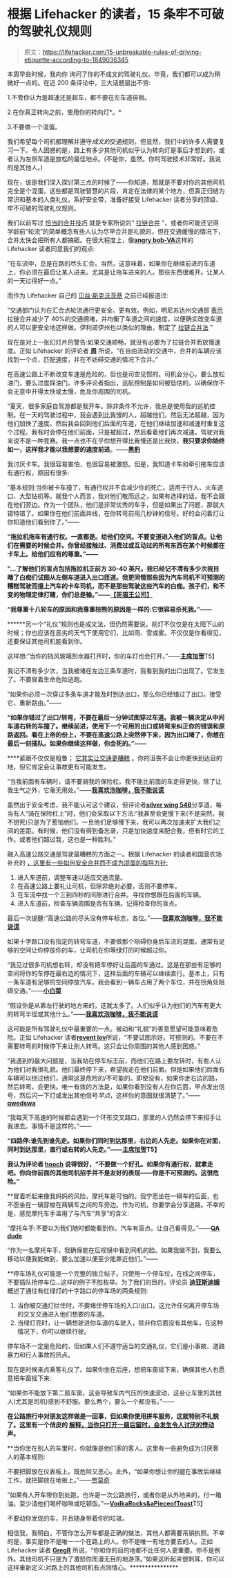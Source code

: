 # 根据 Lifehacker 的读者，15 条牢不可破的驾驶礼仪规则

> 原文：<https://lifehacker.com/15-unbreakable-rules-of-driving-etiquette-according-to-1849036345>

本周早些时候，我向你 询问了你的不成文的驾驶礼仪。毕竟，我们都可以成为稍微好一点的。在近 200 条评论中，三大话题层出不穷:

1.不管你认为是超速还是超车，都不要在左车道徘徊。

2.在你真正转向之前，使用你的转向灯*。*

3.不要做一个混蛋。

我们希望每个司机都理解并遵守*成文的*交通规则，但显然，我们中的许多人需要复习一下。令人困惑的是，路上有多少其他司机似乎认为转向灯是事后才想到的，或者认为左侧车道是放松的最佳地点。(不是你，虽然。你的驾驶技术非常好。我说的是其他人。)

现在，该是我们深入探讨第三点的时候了——你知道，那就是不要对你的其他司机完全是个混蛋。这些都是驾驶智慧的片段，肯定在法律的某个地方，但真正归结为常识和基本的人类礼仪。系好安全带，准备好接受 Lifehacker 读者分享的顶级、牢不可破的驾驶礼仪规则。

我们以前写过 [恰当的合并技巧](https://lifehacker.com/merge-properly-you-assholes-1847272279) 就是专家所说的“ [拉链合并](https://youtu.be/cX0I8OdK7Tk?t=53) ”，或者你可能还记得学龄前“轮流”的简单概念有些人认为尽早合并是礼貌的，但在交通缓慢的情况下，合并太快会把所有人都搞砸。在很大程度上，像[**angry bob-VA**](https://kinja.com/angrybob-va)这样的 Lifehacker 读者同意我们的观点:

“在车流中，总是在路的尽头汇合。当然，这意味着，如果你在继续前进的车道上，你必须在最后让某人进来。尤其是让拖车进来的人。那些东西很难开。让某人的一天过得好一点。”

而作为 Lifehacker 自己的 [贝丝·斯克沃茨基](https://lifehacker.com/author/bethskwhttps://lifehacker.com/author/bethskw) 之前已经报道过:

“交通部门认为在汇合点轮流通行更安全、更有效。例如，明尼苏达州交通部 [表示](https://www.dot.state.mn.us/zippermerge/) 拉链合并减少了 40%的交通拥堵，并均衡了车道之间的速度，以便确实改变车道的人可以更安全地这样做。伊利诺伊州也以类似的理由，制定了 [拉链合并法](https://abc7chicago.com/5972855/) ”

现在是对上一张幻灯片的警告:如果交通顺畅，就没有必要为了拉链合并而放慢速度。正如 Lifehacker 的评论者 [**周**](https://kinja.com/weeks151) 所说，“在自由流动的交通中，合并的车辆应该找到一个点，匹配速度，并在不妨碍交通的情况下合并。”

在高速公路上不断改变车速是危险的，但也是司空见惯的。司机会分心，要么放松油门，要么过度踩油门。许多评论者指出，巡航控制是如何被低估的，以确保你不会无意中开得太快或太慢，危及你周围的司机。

“夏天，很多家庭自驾游都是我开车。除非条件不允许，我总是使用我的巡航控制。在一天的驾驶过程中，我会遇到比我慢的人，超越他们，然后无法超越，因为他们加快了速度。然后我会回到他们后面的车道，在他们继续加速和减速时重复这个过程。我有时会停在他们前面，只是被超过，然后看着他们再次减速。驾驶对我来说不是一种竞赛。我一点也不在乎你想开得比我慢还是比我快，**我只要求你始终如一，这样我才能以我想要的速度前进**。——[**黑豹**](https://kinja.com/panthercougar)

我讨厌卡车。我很容易害怕，也很容易被激怒。但是，我知道卡车和牵引拖车应该有通行权，原因有很多:

“基本规则:当你被卡车撞了，有通行权并不会减少你的死亡。适用于行人、火车道口、大型钻机等。就我个人而言，我对他们敬而远之，如果有选择的话，我不会跟在他们旁边。作为一个团队，他们是非常优秀的车手，但是如果出了问题，那就大错特错了。如果你在他们前面并线，在你转弯前用几秒钟的信号。好的会闪着灯让你知道他们看到你了。”——[](https://kinja.com/gregroush)

**“拖拉机拖车有通行权。一直都是。给他们空间。不要变道进入他们的盲点。让他们在需要的时候合并。你曾经接触过、消费过或互动过的所有东西在某个时候都在卡车上。给他们应有的尊重。”——[](https://kinja.com/kazarsoze)**

****"...了解他们的盲点包括拖拉机正前方 30-40 英尺。我已经记不清有多少次我目睹了白痴们试图从左侧车道进入出口匝道。我更同情那些因为汽车司机不可预测的糟糕驾驶而撞上汽车的卡车司机，而不是那些驾驶这些汽车的白痴。孩子们，和不变的物理定律打赌，你们总是输。”——[**【死猫王公司】**](https://kinja.com/dead-elvis)****

****“我尊重十八轮车的原因和我尊重棕熊的原因是一样的:它很容易杀死我。”——[](https://kinja.com/spaceidiot)****

 ******另一个“礼仪”规则也是成文法，但仍然需要说。前灯不仅仅是在太阳下山的时候；你也应该在恶劣的天气下使用它们，比如雨、雪或雾。不仅仅是你看得见，还要保证其他司机能看到你。

这样想:“当你的挡风玻璃刮水器打开时，你的车灯也会打开。”——[**主席加贺**](https://kinja.com/mike-mckinnon)T5】

我记不清有多少次，当我被堵在左边三条车道时，我看到我的出口出现了。它发生了。不要冒着生命危险逃跑。

“如果你必须一次穿过多条车道才能及时到达出口，那么你已经错过了出口。接受它，重新路由。”——[](https://kinja.com/weeks151)

**“如果你错过了出口/转弯，不要在最后一分钟试图穿过车道。我被一辆决定从中间车道右转的车撞了。继续前进，使用下一个可用的出口或转弯来纠正你的错误和原路返回。看在上帝的份上，不要在高速公路上突然停下来，因为出口堵了，你想在最后一刻插队。如果你继续这样做，你会死的。”——[](https://kinja.com/Philabeemer)**

 ****紧跟不仅仅是粗鲁； [它其实让交通更糟糕](https://lifehacker.com/tailgating-officially-makes-traffic-worse-jerks-1821391848) 。你的沮丧不会让你更快到达目的地，但它肯定会让事故更有可能发生。

“当我前面有车辆时，请不要骑我的保险杠。我不能比前面的车走得更快。除了让我生气之外，它毫无用处。”——[**我喜欢泡咖啡，我不能说谎**](https://kinja.com/xwscranston)

虽然出于安全考虑，我不能认可这个建议，但评论者[**silver wing 548**](https://kinja.com/Silverwing548)分享道，每当有人“骑在保险杠上”时，他们会采取以下方法:“我甚至会更慢下来(不是突然，我不想死)只是为了惹恼他们。一旦他们足够慢下来，我可以再次加速来扩大我们之间的差距。有时候，他们没有得到备忘录，只是加快速度来配合我，但有时它的工作。或者他们超过我，这也是一种胜利。”

融入高速公路交通是驾驶最糟糕的方面之一。根据 Lifehacker 的读者和国营农场 补充的 [，这里有一些如何安全合并而不成为混蛋的指导方针:](https://www.statefarm.com/simple-insights/auto-and-vehicles/10-ways-to-make-your-traffic-merging-safer-on-busy-roads)

1.  进入车道前，调整车速以适应交通流量。
2.  在高速公路上要礼让司机，但除非绝对必要，否则不要停车。
3.  在车流中找一个三到四秒的间隙进行合并。寻找你想跟在后面的车辆。
4.  进入车道前，检查车辆周围是否有车辆。记得检查你的盲点。

最后一次提醒:“高速公路的尽头没有停车标志，各位。”——[**我喜欢泡咖啡，我不能说谎**](https://kinja.com/xwscranston)

如果十字路口没有指定的转弯车道，不要做那个阻碍你身后车流的混蛋。通常有足够的空间让你停放你的车，让司机在你等绿灯的时候超过你。

“我见过很多司机想右转，却没有把车停好让后面的车通过。这是在那些有足够的空间将你的车停在最右边的情况下，这样后面的车辆可以继续直行。基本上，只有一条车道有足够的空间停放汽车。我会看到一辆车占用了两个车位，并在拐角处阻碍交通。”——[**小白菜**](https://kinja.com/bakchoi)

“假设你是从靠左行驶的地方来的，这就太多了。人们似乎认为他们的汽车有更大的转弯半径或其他什么。”——[**我喜欢泡咖啡，我不能说谎**](https://kinja.com/xwscranston)

这可能是所有驾驶礼仪中最重要的一点。被动和“礼貌”的善意愿望可能意味着危险。正如 Lifehacker 读者[**revent lov**](https://kinja.com/Reventlov)所说，“不要试图示好。可预测的。不要在不需要转弯的时候停下来让别人转弯。这只会让你周围的其他人感到困惑。”

“我遇到的最大问题是，当我站在停车标志前，而他们在路上要左转时，有些人认为他们对我很礼貌。他们最终停下来，希望我走在他们前面。但是如果他们后面有车辆可以绕过他们，通常这是危险的/不可能的。即使没有，如果你走右边的路，然后转弯，会更快。唯一有效的方法是，如果你看到没有人在你后面，早点发出信号，然后闪一下灯或发出其他信号*早点*，这样你的意图就很清楚了。”——[**qwedswa**](https://kinja.com/qwedswa)

“我每天下高速的时候都会遇到一个环形交叉路口，那里的人仍然会停下来招手让我进去。事情不是这样的。”——[](https://kinja.com/willl84)

**“四路停:谁先到谁先走。如果你们同时到达那里，右边的人先走。如果你在对面，同时到达那里，直行或右转的人先走。”——[**主席加贺**](https://kinja.com/mike-mckinnon)T5】**

**我认为评论者 [**hooch**](https://kinja.com/hooch) 说得很好，“不要做一个好孔。如果你有通行权，就拿走吧。你向你前面的其他司机招手并不是友好的表现——你是不可预测的。这很危险。”**

 **冒着听起来像我妈妈的风险，摩托车是可怕的。我宁愿坐在一辆车的后面，也不愿坐在一辆穿梭在两辆车之间的车旁边。作为司机，你要学会分享道路。不幸的是，感觉摩托车手滥用了与汽车“共享”的含义:

“摩托车手:不要以为我们随时都能看到你。汽车有盲点。让自己看得见。”——[**QA dude**](https://kinja.com/QADude)

“作为一名摩托车手，我确保能在后视镜中看到司机的脸。如果我做不到，我要么移动以便我能做到，要么加速以便至少能靠近他们。”——[](https://kinja.com/willl84)

 **停车场礼仪可能是一个完整的独立帖子。只使用一个停车位，在线之间停车，不要插队抢停车位...这样的例子不胜枚举。为了我们的目的，评论员 [**迪亚斯迪姆**](https://kinja.com/diasdiem) 概述了通往有红绿灯的十字路口的停车场的两条规则:

1.  当你被交通灯拦住时，不要堵住停车场的入口/出口。这允许任何离开停车场的交叉交通进入他们想要的车道。
2.  当绿灯亮时，让一辆想驶进你车道的车驶入，除非你后面没有其他车，在这种情况下，你可以继续行驶。

停车场不一定是危险的，但如果人们不遵守适当的交通礼仪，它们是小事故、道路暴力和行人事故的热点。

现在是时候来点乘客礼仪了。如果你坐在后座，想把车窗摇下来，确保其他人也愿意把车窗摇下来:

“如果你不能放下第二扇车窗，这会导致车内气压的快速波动，这会让车里的其他人(尤其是司机)感到不舒服。要么两个，要么一个都没有。”——[](https://kinja.com/respondinglate)

**在公路旅行中对朋友这样做是一回事，但如果你使用拼车服务，这就特别不礼貌了。这里有一个俏皮的 [解释，当你只打开一扇后窗时，会发生令人讨厌的悸动](https://www.caranddriver.com/news/a15344069/explained-that-weird-throbbing-when-you-open-one-car-window/) 声。** 

 **当你坐在别人的车里时，你就像是他们家的客人。这里有一些避免成为讨厌客人的基本规则:

不要把脚放在仪表板上。既危险又恶心。此外，“如果你想让你的腿在事故后继续工作，就把脚放在地板上。”——[贾莫奇](https://kinja.com/jamocheofthegrays)

“如果有人开车带你到处跑，也许是一次公路旅行，或者你是从外地来的，付一箱油。至少请他们喝杯咖啡或吃顿饭。”—[**VodkaRocks&aPieceofToast**](https://kinja.com/lucillesvodkarocksandapieceoftoast)T5】

不要动你发现的车，并且随身带着你的垃圾。

相信我，我明白。不管你怎么开车都是正确的做法，其他人都需要吊销执照。不幸的是，事实是你不是唯一一个在路上的人。你不是唯一有地方要去的人。正如 Lifehacker 读者 [**GregR**](https://kinja.com/gregroush) 所说，“你和你的目的地都不比任何人更重要。你不是例外。其他司机不只是为了激怒你而漫无目的地游荡。”如果这听起来很刺耳，你可以这样重新定义:对路上的其他司机有点同情心。****************